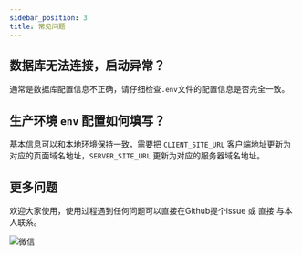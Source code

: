```yaml
---
sidebar_position: 3
title: 常见问题
---
```


## 数据库无法连接，启动异常？

通常是数据库配置信息不正确，请仔细检查`.env`文件的配置信息是否完全一致。

## 生产环境 `env` 配置如何填写？

基本信息可以和本地环境保持一致，需要把 `CLIENT_SITE_URL` 客户端地址更新为对应的页面域名地址，`SERVER_SITE_URL` 更新为对应的服务器域名地址。



## 更多问题

欢迎大家使用，使用过程遇到任何问题可以直接在Github提个issue 或 直接 与本人联系。

![微信](https://www.gaoredu.com/wp-content/uploads/2024/08/WechatIMG23.jpg)
